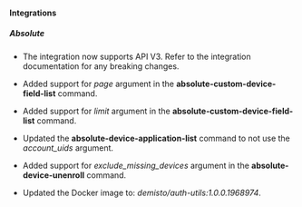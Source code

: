 
#### Integrations

##### Absolute

- The integration now supports API V3. Refer to the integration documentation for any breaking changes.

- Added support for *page* argument in the **absolute-custom-device-field-list** command.
- Added support for *limit* argument in the **absolute-custom-device-field-list** command.
- Updated the **absolute-device-application-list** command to not use the *account_uids* argument.
- Added support for *exclude_missing_devices* argument in the **absolute-device-unenroll** command.
- Updated the Docker image to: *demisto/auth-utils:1.0.0.1968974*.